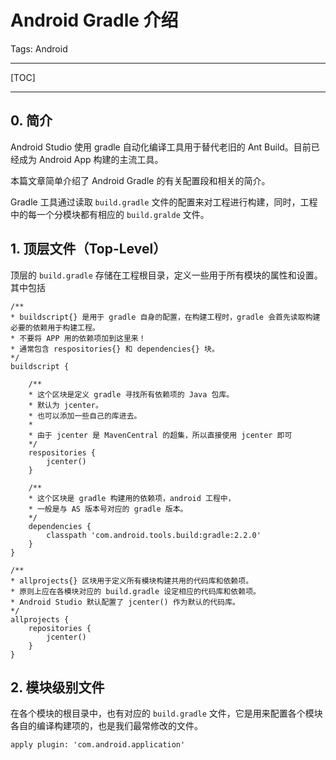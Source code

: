 # Android Gradle 介绍

Tags: Android

---

[TOC]

---

## 0. 简介

Android Studio 使用 gradle 自动化编译工具用于替代老旧的 Ant Build。目前已经成为 Android App 构建的主流工具。

本篇文章简单介绍了 Android Gradle 的有关配置段和相关的简介。

Gradle 工具通过读取 `build.gradle` 文件的配置来对工程进行构建，同时，工程中的每一个分模块都有相应的 `build.gralde` 文件。

## 1. 顶层文件（Top-Level）

顶层的 `build.gradle` 存储在工程根目录，定义一些用于所有模块的属性和设置。其中包括

```
/**
* buildscript{} 是用于 gradle 自身的配置，在构建工程时，gradle 会首先读取构建必要的依赖用于构建工程。
* 不要将 APP 用的依赖项加到这里来！
* 通常包含 respositories{} 和 dependencies{} 块。
*/
buildscript {

    /**
    * 这个区块是定义 gradle 寻找所有依赖项的 Java 包库。
    * 默认为 jcenter。
    * 也可以添加一些自己的库进去。
    *
    * 由于 jcenter 是 MavenCentral 的超集，所以直接使用 jcenter 即可
    */
    respositories {
        jcenter()
    }

    /**
    * 这个区块是 gradle 构建用的依赖项，android 工程中，
    * 一般是与 AS 版本号对应的 gradle 版本。
    */
    dependencies {
        classpath 'com.android.tools.build:gradle:2.2.0'
    }
}

/**
* allprojects{} 区块用于定义所有模块构建共用的代码库和依赖项。
* 原则上应在各模块对应的 build.gradle 设定相应的代码库和依赖项。
* Android Studio 默认配置了 jcenter() 作为默认的代码库。
*/
allprojects {
    repositories {
        jcenter()
    }
}

```

## 2. 模块级别文件

在各个模块的根目录中，也有对应的 `build.gradle` 文件，它是用来配置各个模块各自的编译构建项的，也是我们最常修改的文件。

```
apply plugin: 'com.android.application'
```


